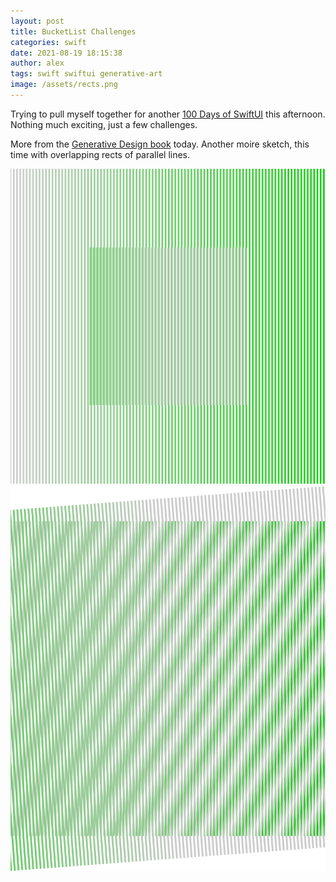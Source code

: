 ```yaml
---
layout: post
title: BucketList Challenges
categories: swift
date: 2021-08-19 18:15:38
author: alex
tags: swift swiftui generative-art
image: /assets/rects.png
---
```


Trying to pull myself together for another [100 Days of SwiftUI](https://www.hackingwithswift.com/100/swiftui) this afternoon. Nothing much exciting, just a few challenges.

More from the [Generative Design book](http://www.generative-gestaltung.de/2/) today. Another moire sketch, this time with overlapping rects of parallel lines.

![Inset Rects](/assets/rects.png)
![Moire Rect](/assets/moire_rect.png)
